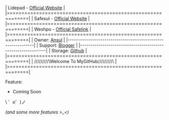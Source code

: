 | Lidepad - [Official Website](https://lidepad.blogspot.com/) |
|=============================================================|
| Safesul - [Official Website](https://safesul.blogspot.com/) |
|=============================================================|
| Weshpo - [Official Safelink](https://weshpo.blogspot.com/)  |
|=============================================================|
| Owner: [Ansul](https://pinterest.com/ansul_flash/)          |
|-------------------------------------------------------------|
| Support: [Blogger](https://blogger.com)                     |
|-------------------------------------------------------------|
| Storage: [Github](https://github.com/BlackSobs/BlackSobs)   |
|=============================================================|
|  /\/\/\/\/\/\/\/\/\Welcome  To  MyGitHub/\/\/\/\/\/\/\/\/\  |
|=============================================================|
                                                               
Feature:                                                       
* Coming Soon                                                  
                                                               
\ ゜o゜)ノ                                                     
                                                               
*(and some more features >_<)*                                  
